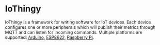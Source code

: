 # IoThingy
IoThingy is a framework for writing software for IoT devices. Each device
configures one or more peripherals which will publish their metrics through
MQTT and can listen for incoming commands. Multiple platforms are supported:
[Arduino](https://arduino.cc), [ESP8622](https://www.espressif.com/en/products/socs/esp8266), [Raspberry Pi](https://www.raspberrypi.org/).

